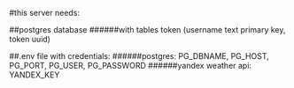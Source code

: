 #this server needs:

##postgres database
######with tables token (username text primary key, token uuid)


##.env file with credentials:
######postgres: PG_DBNAME, PG_HOST, PG_PORT, PG_USER, PG_PASSWORD
######yandex weather api: YANDEX_KEY